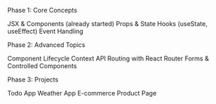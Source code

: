 Phase 1: Core Concepts

JSX & Components (already started)
Props & State
Hooks (useState, useEffect)
Event Handling


Phase 2: Advanced Topics

Component Lifecycle
Context API
Routing with React Router
Forms & Controlled Components


Phase 3: Projects

Todo App
Weather App
E-commerce Product Page